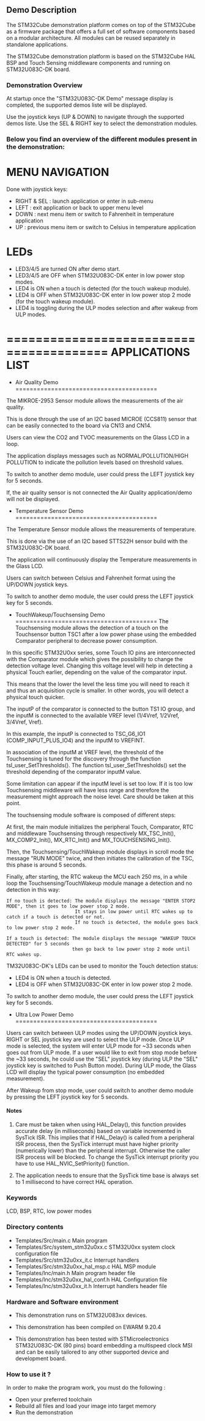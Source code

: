 ## <b>Demo Description</b>

The STM32Cube demonstration platform comes on top of the STM32Cube as a
firmware package that offers a full set of software components based on a modular
architecture. All modules can be reused separately in standalone applications.

The STM32Cube demonstration platform is based on the STM32Cube HAL BSP and Touch Sensing middleware
components and running on STM32U083C-DK board.

### <b>Demonstration Overview</b>

At startup once the "STM32U083C-DK Demo" message display is completed, the supported demos liste will be displayed.

Use the joystick keys (UP & DOWN) to navigate through the supported demos liste. Use the SEL & RIGHT key to select the demonstration modules.

### Below you find an overview of the different modules present in the demonstration:

MENU NAVIGATION
========================================
Done with joystick keys:

- RIGHT & SEL :   launch application or enter in sub-menu 
- LEFT        :   exit application or back to upper menu level
- DOWN        :   next menu item or switch to Fahrenheit in temperature application
- UP          :   previous menu item or switch to Celsius in temperature application 

LEDs
========================================
- LED3/4/5 are turned ON after demo start.
- LED3/4/5 are OFF when STM32U083C-DK enter in low power stop modes.
- LED4 is ON when a touch is detected (for the touch wakeup module).
- LED4 is OFF when STM32U083C-DK enter in low power stop 2 mode (for the touch wakeup module).
- LED4 is toggling during the ULP modes selection and after wakeup from ULP modes.

### 

========================================
APPLICATIONS LIST
========================================

+ Air Quality Demo
========================================

The MIKROE-2953 Sensor module allows the measurements of the air quality.

This is done through the use of an I2C based MICROE (CCS811) sensor that can be easily connected to the board via CN13 and CN14.

Users can view the CO2 and TVOC measurements on the Glass LCD in a loop.

The application displays messages such as NORMAL/POLLUTION/HIGH POLLUTION to indicate the pollution levels based on threshold values.

To switch to another demo module, user could press the LEFT joystick key for 5 seconds.

If, the air quality sensor is not connected the Air Quality application/demo will not be displayed.

+ Temperature Sensor Demo
========================================

The Temperature Sensor module allows the measurements of temperature.

This is done via the use of an I2C based STTS22H sensor build with the STM32U083C-DK board.

The application will continuously display the Temperature measurements in the Glass LCD.

Users can switch between Celsius and Fahrenheit format using the UP/DOWN joystick keys.

To switch to another demo module, the user could press the LEFT joystick key for 5 seconds.

+ TouchWakeup/Touchsensing Demo
========================================
The Touchsensing module allows the detection of a touch on the Touchsensor button TSC1 after a low power phase using
the embedded Comparator peripheral to decrease power consumption.

In this specific STM32U0xx series, some Touch IO pins are interconnected with the Comparator module
which gives the possibility to change the detection voltage level.
Changing this voltage level will help in detecting a physical Touch earlier, depending on the value
of the comparator input.

This means that the lower the level the less time you will need to reach it and thus an acquisition cycle is smaller.
In other words, you will detect a physical touch quicker.

The inputP of the comparator is connected to the button TS1 IO group, and the inputM is connected
to the available VREF level (1/4Vref, 1/2Vref, 3/4Vref, Vref).

In this example, the inputP is connected to TSC_G6_IO1 (COMP_INPUT_PLUS_IO4) and the inputM to VREFINT.

In association of the inputM at VREF level, the threshold of the Touchsensing is tuned for the discovery
through the function tsl_user_SetThresholds().
The function tsl_user_SetThresholds() set the threshold depending of the comparator inputM value.

Some limitation can appear if the inputM level is set too low. If it is too low Touchsensing middleware
will have less range and therefore the measurement might approach the noise level.
Care should be taken at this point.

The touchsensing module software is composed of different steps:

   At first, the main module initializes the peripheral Touch, Comparator, RTC and middleware Touchsensing
   through respectively MX_TSC_Init(), MX_COMP2_Init(), MX_RTC_Init() and MX_TOUCHSENSING_Init().
   
   Then, the Touchsensing/TouchWakeup module displays in scroll mode the message "RUN MODE" twice,
   and then initiates the calibration of the TSC, this phase is around 5 seconds.
   
   Finally, after starting, the RTC wakeup the MCU each 250 ms, in a while loop the Touchsensing/TouchWakeup
   module manage a detection and no detection in this way:

    If no touch is detected: The module displays the message "ENTER STOP2 MODE", then it goes to low power stop 2 mode.
                             It stays in low power until RTC wakes up to catch if a touch is detected or not.
                             If no touch is detected, the module goes back to low power stop 2 mode.
    
    If a touch is detected: The module displays the message "WAKEUP TOUCH DETECTED" for 5 seconds
                            then go back to low power stop 2 mode until RTC wakes up.

TM32U083C-DK's LEDs can be used to monitor the Touch detection status:

- LED4 is ON when a touch is detected.
- LED4 is OFF when STM32U083C-DK enter in low power stop 2 mode.

To switch to another demo module, the user could press the LEFT joystick key for 5 seconds.

+ Ultra Low Power Demo
========================================

Users can switch between ULP modes using the UP/DOWN joystick keys. RIGHT or SEL joystick key are used to select the ULP mode.
Once ULP mode is selected, the system will enter ULP mode for ~33 seconds when goes out from ULP mode.
If a user would like to exit from stop mode before the ~33 seconds, he could use the "SEL" joystick key (during ULP the "SEL" joystick key is switched to Push Button mode). 
During ULP mode, the Glass LCD will display the typical power consumption (no embedded measurement).

After Wakeup from stop mode, user could switch to another demo module by pressing the LEFT joystick key for 5 seconds.


#### <b>Notes</b>

 1. Care must be taken when using HAL_Delay(), this function provides accurate delay (in milliseconds)
    based on variable incremented in SysTick ISR. This implies that if HAL_Delay() is called from
    a peripheral ISR process, then the SysTick interrupt must have higher priority (numerically lower)
    than the peripheral interrupt. Otherwise the caller ISR process will be blocked.
    To change the SysTick interrupt priority you have to use HAL_NVIC_SetPriority() function.

 2. The application needs to ensure that the SysTick time base is always set to 1 millisecond
    to have correct HAL operation.

### <b>Keywords</b>

LCD, BSP, RTC, low power modes

### <b>Directory contents</b>

  - Templates/Src/main.c                 Main program
  - Templates/Src/system_stm32u0xx.c     STM32U0xx system clock configuration file
  - Templates/Src/stm32u0xx_it.c         Interrupt handlers
  - Templates/Src/stm32u0xx_hal_msp.c    HAL MSP module
  - Templates/Inc/main.h                 Main program header file
  - Templates/Inc/stm32u0xx_hal_conf.h   HAL Configuration file
  - Templates/Inc/stm32u0xx_it.h         Interrupt handlers header file

### <b>Hardware and Software environment</b>

  - This demonstration runs on STM32U083xx devices.

  - This demonstration has been compiled on EWARM 9.20.4

  - This demonstration has been tested with STMicroelectronics STM32U083C-DK (80 pins)
    board embedding a multispeed clock MSI and can be easily tailored to any other
    supported device and development board.


### <b>How to use it ?</b>

In order to make the program work, you must do the following :

 - Open your preferred toolchain
 - Rebuild all files and load your image into target memory
 - Run the demonstration